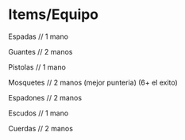 # Items/Equipo

Espadas // 1 mano

Guantes // 2 manos

Pistolas // 1 mano

Mosquetes // 2 manos (mejor punteria) (6+ el exito)

Espadones // 2 manos

Escudos // 1 mano

Cuerdas // 2 manos



